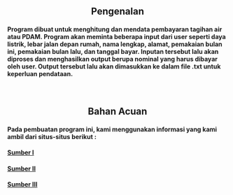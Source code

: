 <h2 align = "center">Pengenalan</h2>
<h4>Program dibuat untuk menghitung dan mendata pembayaran tagihan air atau PDAM. Program akan meminta beberapa input dari user seperti daya listrik, lebar jalan depan rumah, nama lengkap, alamat, pemakaian bulan ini, pemakaian bulan lalu, dan tanggal bayar. Inputan tersebut lalu akan diproses dan menghasilkan output berupa nominal yang harus dibayar oleh user. Output tersebut lalu akan dimasukkan ke dalam file .txt untuk keperluan pendataan.</h4><br>
<h2 align = "center">Bahan Acuan</h2>
<h4>Pada pembuatan program ini, kami menggunakan informasi yang kami ambil dari situs-situs berikut : </h4>
<h4><a href = "https://www.pdam.denpasarkota.go.id/public/uploads/download/download_220407120737_penyesuaian-tarif-perumda-air-minum-tirta-sewakadarma-2022.pdf">Sumber I</a><h4>
<h4><a href="http://tirtalingga.co.id/biaya-pemeliharaan-dan-denda">Sumber II</a><h4>
<h4><a href = "http://tirtalingga.co.id/biaya-pemeliharaan-dan-denda](https://tirtamangutama.badungkab.go.id/syarat-dan-ketetntuan-pelanggan">Sumber III</a><h4>
